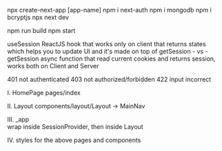 npx create-next-app  [app-name]
    npm i next-auth         npm i mongodb           npm i bcryptjs
        npx next dev

npm run build       npm start

useSession ReactJS hook that works only on client that returns states which helps you to update UI and it's made on top of getSession
        - vs -
getSession async function that read current cookies and returns session, works both on Client and Server

401     not authenticated
403     not authorized/forbidden
422     input incorrect

I.      HomePage        pages/index

II.     Layout          components/layout/Layout -> MainNav 

III.    _app    
            wrap inside SessionProvider, then inside Layout

IV.     styles for the above pages and components



